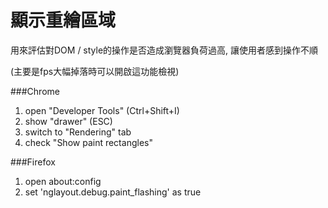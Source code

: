 顯示重繪區域
===
用來評估對DOM / style的操作是否造成瀏覽器負荷過高, 讓使用者感到操作不順

(主要是fps大幅掉落時可以開啟這功能檢視)

###Chrome
1. open "Developer Tools" (Ctrl+Shift+I)
2. show "drawer" (ESC)
3. switch to "Rendering" tab
4. check "Show paint rectangles"

###Firefox
1. open about:config
2. set 'nglayout.debug.paint_flashing' as true